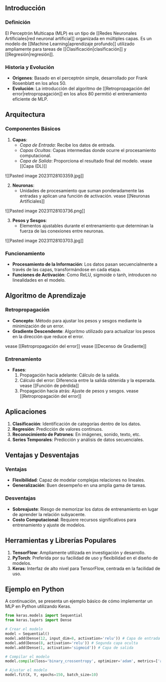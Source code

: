## Introducción

### Definición
El Perceptrón Multicapa (MLP) es un tipo de [[Redes Neuronales Artificiales|red neuronal artificial]] organizada en múltiples capas. Es un modelo de [[Machine Learning|aprendizaje profundo]] utilizado ampliamente para tareas de [[Clasificación|clasificación]] y [[Regresión|regresión]].

### Historia y Evolución
- **Orígenes**: Basado en el perceptrón simple, desarrollado por Frank Rosenblatt en los años 50.
- **Evolución**: La introducción del algoritmo de [[Retropropagación del error|retropropagación]] en los años 80 permitió el entrenamiento eficiente de MLP.

## Arquitectura

### Componentes Básicos
1. **Capas**: 
   - *Capa de Entrada*: Recibe los datos de entrada.
   - *Capas Ocultas*: Capas intermedias donde ocurre el procesamiento computacional.
   - *Capa de Salida*: Proporciona el resultado final del modelo.
vease [[Capa (DL)]]

![[Pasted image 20231128103359.jpg]]

2. **Neuronas**:
   - Unidades de procesamiento que suman ponderadamente las entradas y aplican una función de activación.
vease [[Neuronas Artificiales]]

![[Pasted image 20231128103736.png]]


3. **Pesos y Sesgos**:
   - Elementos ajustables durante el entrenamiento que determinan la fuerza de las conexiones entre neuronas.

![[Pasted image 20231128103703.jpg]]

### Funcionamiento
- **Procesamiento de la Información**: Los datos pasan secuencialmente a través de las capas, transformándose en cada etapa.
- **Funciones de Activación**: Como ReLU, sigmoide o tanh, introducen no linealidades en el modelo.

## Algoritmo de Aprendizaje

### Retropropagación
- **Concepto**: Método para ajustar los pesos y sesgos mediante la minimización de un error.
- **Gradiente Descendente**: Algoritmo utilizado para actualizar los pesos en la dirección que reduce el error.

vease [[Retropropagación del error]]
vease [[Decenso de Gradiente]]

### Entrenamiento
- **Fases**: 
  1. Propagación hacia adelante: Cálculo de la salida.
  2. Cálculo del error: Diferencia entre la salida obtenida y la esperada. vease [[Función de pérdida]]
  3. Propagación hacia atrás: Ajuste de pesos y sesgos. vease [[Retropropagación del error]]

## Aplicaciones

1. **Clasificación**: Identificación de categorías dentro de los datos.
2. **Regresión**: Predicción de valores continuos.
3. **Reconocimiento de Patrones**: En imágenes, sonido, texto, etc.
4. **Series Temporales**: Predicción y análisis de datos secuenciales.

## Ventajas y Desventajas

### Ventajas
- **Flexibilidad**: Capaz de modelar complejas relaciones no lineales.
- **Generalización**: Buen desempeño en una amplia gama de tareas.

### Desventajas
- **Sobreajuste**: Riesgo de memorizar los datos de entrenamiento en lugar de aprender la relación subyacente.
- **Costo Computacional**: Requiere recursos significativos para entrenamiento y ajuste de modelos.

## Herramientas y Librerías Populares

1. **TensorFlow**: Ampliamente utilizada en investigación y desarrollo.
2. **PyTorch**: Preferida por su facilidad de uso y flexibilidad en el diseño de modelos.
3. **Keras**: Interfaz de alto nivel para TensorFlow, centrada en la facilidad de uso.

## Ejemplo en Python

A continuación, se presenta un ejemplo básico de cómo implementar un MLP en Python utilizando Keras.

```python
from keras.models import Sequential
from keras.layers import Dense

# Crear el modelo
model = Sequential()
model.add(Dense(12, input_dim=8, activation='relu')) # Capa de entrada y primera capa oculta
model.add(Dense(8, activation='relu')) # Segunda capa oculta
model.add(Dense(1, activation='sigmoid')) # Capa de salida

# Compilar el modelo
model.compile(loss='binary_crossentropy', optimizer='adam', metrics=['accuracy'])

# Ajustar el modelo
model.fit(X, Y, epochs=150, batch_size=10)
```